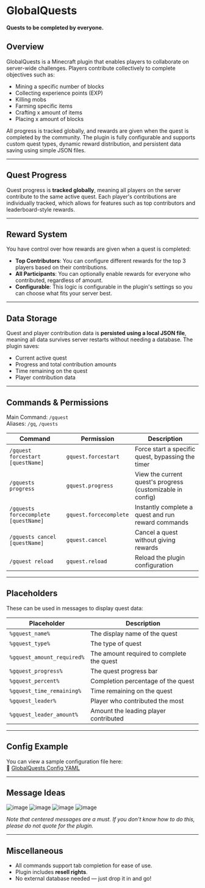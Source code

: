 # GlobalQuests

**Quests to be completed by everyone.**

## Overview

GlobalQuests is a Minecraft plugin that enables players to collaborate on server-wide challenges. Players contribute collectively to complete objectives such as:

- Mining a specific number of blocks  
- Collecting experience points (EXP)  
- Killing mobs  
- Farming specific items  
- Crafting x amount of items  
- Placing x amount of blocks  

All progress is tracked globally, and rewards are given when the quest is completed by the community. The plugin is fully configurable and supports custom quest types, dynamic reward distribution, and persistent data saving using simple JSON files.

---

## Quest Progress

Quest progress is **tracked globally**, meaning all players on the server contribute to the same active quest. Each player's contributions are individually tracked, which allows for features such as top contributors and leaderboard-style rewards.

---

## Reward System

You have control over how rewards are given when a quest is completed:

- **Top Contributors**: You can configure different rewards for the top 3 players based on their contributions.
- **All Participants**: You can optionally enable rewards for everyone who contributed, regardless of amount.
- **Configurable**: This logic is configurable in the plugin's settings so you can choose what fits your server best.

---

## Data Storage

Quest and player contribution data is **persisted using a local JSON file**, meaning all data survives server restarts without needing a database. The plugin saves:

- Current active quest
- Progress and total contribution amounts
- Time remaining on the quest
- Player contribution data

---

## Commands & Permissions

Main Command: `/gquest`  
Aliases: `/gq`, `/quests`

| Command                               | Permission            | Description                                                       |
|---------------------------------------|------------------------|-------------------------------------------------------------------|
| `/gquest forcestart [questName]`      | `gquest.forcestart`    | Force start a specific quest, bypassing the timer                |
| `/gquests progress`                   | `gquest.progress`      | View the current quest's progress (customizable in config)       |
| `/gquests forcecomplete [questName]`  | `gquest.forcecomplete` | Instantly complete a quest and run reward commands               |
| `/gquests cancel [questName]`         | `gquest.cancel`        | Cancel a quest without giving rewards                            |
| `/gquest reload`                      | `gquest.reload`        | Reload the plugin configuration                                  |

---

## Placeholders

These can be used in messages to display quest data:

| Placeholder                | Description                                  |
|---------------------------|----------------------------------------------|
| `%gquest_name%`           | The display name of the quest                |
| `%gquest_type%`           | The type of quest                            |
| `%gquest_amount_required%`| The amount required to complete the quest    |
| `%gquest_progress%`       | The quest progress bar                       |
| `%gquest_percent%`        | Completion percentage of the quest           |
| `%gquest_time_remaining%` | Time remaining on the quest                  |
| `%gquest_leader%`         | Player who contributed the most              |
| `%gquest_leader_amount%`  | Amount the leading player contributed        |

---

## Config Example

You can view a sample configuration file here:  
🔗 [GlobalQuests Config YAML](https://github.com/developedbyalex/GlobalQuests/blob/main/config.yml)

---

## Message Ideas
![image](https://github.com/user-attachments/assets/be7f6854-2265-4a94-98e1-9a87261c7cf7)
![image](https://github.com/user-attachments/assets/aabc4930-9c93-43f4-a790-29369cce5c1a)
![image](https://github.com/user-attachments/assets/410eac44-b1a1-4f06-9460-fc323736b4ef)
![image](https://github.com/user-attachments/assets/29aa2ba5-53d3-4628-abbe-8e2c642f5fb1)

_Note that centered messages are a must. If you don't know how to do this, please do not quote for the plugin._

---

## Miscellaneous

- All commands support tab completion for ease of use.
- Plugin includes **resell rights**.
- No external database needed — just drop it in and go!
